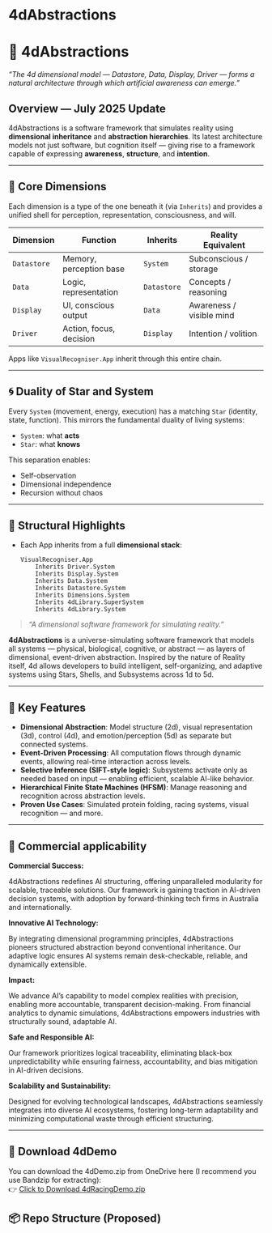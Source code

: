 # 4dAbstractions

# 🧠 4dAbstractions

_“The 4d dimensional model — Datastore, Data, Display, Driver — forms a natural architecture through which artificial awareness can emerge.”_

## Overview — July 2025 Update

4dAbstractions is a software framework that simulates reality using **dimensional inheritance** and **abstraction hierarchies**. Its latest architecture models not just software, but cognition itself — giving rise to a framework capable of expressing **awareness**, **structure**, and **intention**.

---

## 🧩 Core Dimensions

Each dimension is a type of the one beneath it (via `Inherits`) and provides a unified shell for perception, representation, consciousness, and will.

| Dimension   | Function                        | Inherits         | Reality Equivalent            |
|-------------|----------------------------------|------------------|-------------------------------|
| `Datastore` | Memory, perception base          | `System`         | Subconscious / storage        |
| `Data`      | Logic, representation            | `Datastore`      | Concepts / reasoning          |
| `Display`   | UI, conscious output             | `Data`           | Awareness / visible mind      |
| `Driver`    | Action, focus, decision          | `Display`        | Intention / volition          |

Apps like `VisualRecogniser.App` inherit through this entire chain.

---

## 🌀 Duality of Star and System

Every `System` (movement, energy, execution) has a matching `Star` (identity, state, function). This mirrors the fundamental duality of living systems:

- `System`: what **acts**
- `Star`: what **knows**

This separation enables:
- Self-observation
- Dimensional independence
- Recursion without chaos

---

## 🧬 Structural Highlights

- Each App inherits from a full **dimensional stack**:

  ```vbnet
  VisualRecogniser.App
      Inherits Driver.System
      Inherits Display.System
      Inherits Data.System
      Inherits Datastore.System
      Inherits Dimensions.System
      Inherits 4dLibrary.SuperSystem
      Inherits 4dLibrary.System
> *“A dimensional software framework for simulating reality.”*

**4dAbstractions** is a universe-simulating software framework that models all systems — physical, biological, cognitive, or abstract — as layers of dimensional, event-driven abstraction. Inspired by the nature of Reality itself, 4d allows developers to build intelligent, self-organizing, and adaptive systems using Stars, Shells, and Subsystems across 1d to 5d.

---

## 🧠 Key Features

- **Dimensional Abstraction**: Model structure (2d), visual representation (3d), control (4d), and emotion/perception (5d) as separate but connected systems.
- **Event-Driven Processing**: All computation flows through dynamic events, allowing real-time interaction across levels.
- **Selective Inference (SIFT-style logic)**: Subsystems activate only as needed based on input — enabling efficient, scalable AI-like behavior.
- **Hierarchical Finite State Machines (HFSM)**: Manage reasoning and recognition across abstraction levels.
- **Proven Use Cases**: Simulated protein folding, racing systems, visual recognition — and more.

---
## 🧠 Commercial applicability

**Commercial Success:**

4dAbstractions redefines AI structuring, offering unparalleled modularity for scalable, traceable solutions. Our framework is gaining traction in AI-driven decision systems, with adoption by forward-thinking tech firms in Australia and internationally.

**Innovative AI Technology:**

By integrating dimensional programming principles, 4dAbstractions pioneers structured abstraction beyond conventional inheritance. Our adaptive logic ensures AI systems remain desk-checkable, reliable, and dynamically extensible.

**Impact:**

We advance AI’s capability to model complex realities with precision, enabling more accountable, transparent decision-making. From financial analytics to dynamic simulations, 4dAbstractions empowers industries with structurally sound, adaptable AI.

**Safe and Responsible AI:**

Our framework prioritizes logical traceability, eliminating black-box unpredictability while ensuring fairness, accountability, and bias mitigation in AI-driven decisions.

**Scalability and Sustainability:**

Designed for evolving technological landscapes, 4dAbstractions seamlessly integrates into diverse AI ecosystems, fostering long-term adaptability and minimizing computational waste through efficient structuring.

---
## 🔽 Download 4dDemo

You can download the 4dDemo.zip from OneDrive here (I recommend you use Bandzip for extracting):  
👉 [Click to Download 4dRacingDemo.zip](https://1drv.ms/u/s!AkkAzGDByUeBrKhC3XVcUtE6dRZM_Q?e=J7P7NV)
## 📦 Repo Structure (Proposed)

